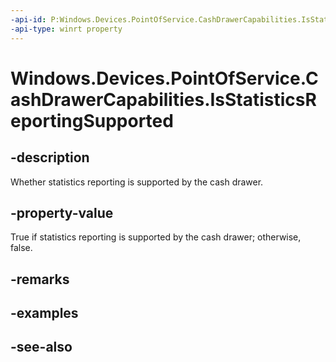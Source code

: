 ```yaml
---
-api-id: P:Windows.Devices.PointOfService.CashDrawerCapabilities.IsStatisticsReportingSupported
-api-type: winrt property
---
```


<!-- Property syntax
public bool IsStatisticsReportingSupported { get; }
-->

# Windows.Devices.PointOfService.CashDrawerCapabilities.IsStatisticsReportingSupported

## -description
Whether statistics reporting is supported by the cash drawer.

## -property-value
True if statistics reporting is supported by the cash drawer; otherwise, false.

## -remarks

## -examples

## -see-also
